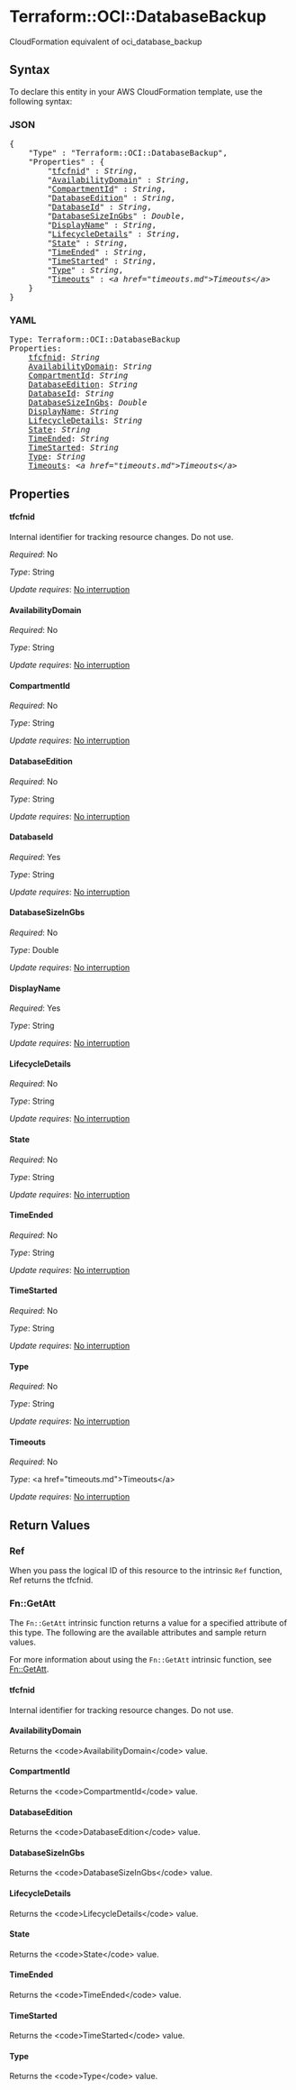 # Terraform::OCI::DatabaseBackup

CloudFormation equivalent of oci_database_backup

## Syntax

To declare this entity in your AWS CloudFormation template, use the following syntax:

### JSON

<pre>
{
    "Type" : "Terraform::OCI::DatabaseBackup",
    "Properties" : {
        "<a href="#tfcfnid" title="tfcfnid">tfcfnid</a>" : <i>String</i>,
        "<a href="#availabilitydomain" title="AvailabilityDomain">AvailabilityDomain</a>" : <i>String</i>,
        "<a href="#compartmentid" title="CompartmentId">CompartmentId</a>" : <i>String</i>,
        "<a href="#databaseedition" title="DatabaseEdition">DatabaseEdition</a>" : <i>String</i>,
        "<a href="#databaseid" title="DatabaseId">DatabaseId</a>" : <i>String</i>,
        "<a href="#databasesizeingbs" title="DatabaseSizeInGbs">DatabaseSizeInGbs</a>" : <i>Double</i>,
        "<a href="#displayname" title="DisplayName">DisplayName</a>" : <i>String</i>,
        "<a href="#lifecycledetails" title="LifecycleDetails">LifecycleDetails</a>" : <i>String</i>,
        "<a href="#state" title="State">State</a>" : <i>String</i>,
        "<a href="#timeended" title="TimeEnded">TimeEnded</a>" : <i>String</i>,
        "<a href="#timestarted" title="TimeStarted">TimeStarted</a>" : <i>String</i>,
        "<a href="#type" title="Type">Type</a>" : <i>String</i>,
        "<a href="#timeouts" title="Timeouts">Timeouts</a>" : <i>&lt;a href=&#34;timeouts.md&#34;&gt;Timeouts&lt;/a&gt;</i>
    }
}
</pre>

### YAML

<pre>
Type: Terraform::OCI::DatabaseBackup
Properties:
    <a href="#tfcfnid" title="tfcfnid">tfcfnid</a>: <i>String</i>
    <a href="#availabilitydomain" title="AvailabilityDomain">AvailabilityDomain</a>: <i>String</i>
    <a href="#compartmentid" title="CompartmentId">CompartmentId</a>: <i>String</i>
    <a href="#databaseedition" title="DatabaseEdition">DatabaseEdition</a>: <i>String</i>
    <a href="#databaseid" title="DatabaseId">DatabaseId</a>: <i>String</i>
    <a href="#databasesizeingbs" title="DatabaseSizeInGbs">DatabaseSizeInGbs</a>: <i>Double</i>
    <a href="#displayname" title="DisplayName">DisplayName</a>: <i>String</i>
    <a href="#lifecycledetails" title="LifecycleDetails">LifecycleDetails</a>: <i>String</i>
    <a href="#state" title="State">State</a>: <i>String</i>
    <a href="#timeended" title="TimeEnded">TimeEnded</a>: <i>String</i>
    <a href="#timestarted" title="TimeStarted">TimeStarted</a>: <i>String</i>
    <a href="#type" title="Type">Type</a>: <i>String</i>
    <a href="#timeouts" title="Timeouts">Timeouts</a>: <i>&lt;a href=&#34;timeouts.md&#34;&gt;Timeouts&lt;/a&gt;</i>
</pre>

## Properties

#### tfcfnid

Internal identifier for tracking resource changes. Do not use.

_Required_: No

_Type_: String

_Update requires_: [No interruption](https://docs.aws.amazon.com/AWSCloudFormation/latest/UserGuide/using-cfn-updating-stacks-update-behaviors.html#update-no-interrupt)

#### AvailabilityDomain

_Required_: No

_Type_: String

_Update requires_: [No interruption](https://docs.aws.amazon.com/AWSCloudFormation/latest/UserGuide/using-cfn-updating-stacks-update-behaviors.html#update-no-interrupt)

#### CompartmentId

_Required_: No

_Type_: String

_Update requires_: [No interruption](https://docs.aws.amazon.com/AWSCloudFormation/latest/UserGuide/using-cfn-updating-stacks-update-behaviors.html#update-no-interrupt)

#### DatabaseEdition

_Required_: No

_Type_: String

_Update requires_: [No interruption](https://docs.aws.amazon.com/AWSCloudFormation/latest/UserGuide/using-cfn-updating-stacks-update-behaviors.html#update-no-interrupt)

#### DatabaseId

_Required_: Yes

_Type_: String

_Update requires_: [No interruption](https://docs.aws.amazon.com/AWSCloudFormation/latest/UserGuide/using-cfn-updating-stacks-update-behaviors.html#update-no-interrupt)

#### DatabaseSizeInGbs

_Required_: No

_Type_: Double

_Update requires_: [No interruption](https://docs.aws.amazon.com/AWSCloudFormation/latest/UserGuide/using-cfn-updating-stacks-update-behaviors.html#update-no-interrupt)

#### DisplayName

_Required_: Yes

_Type_: String

_Update requires_: [No interruption](https://docs.aws.amazon.com/AWSCloudFormation/latest/UserGuide/using-cfn-updating-stacks-update-behaviors.html#update-no-interrupt)

#### LifecycleDetails

_Required_: No

_Type_: String

_Update requires_: [No interruption](https://docs.aws.amazon.com/AWSCloudFormation/latest/UserGuide/using-cfn-updating-stacks-update-behaviors.html#update-no-interrupt)

#### State

_Required_: No

_Type_: String

_Update requires_: [No interruption](https://docs.aws.amazon.com/AWSCloudFormation/latest/UserGuide/using-cfn-updating-stacks-update-behaviors.html#update-no-interrupt)

#### TimeEnded

_Required_: No

_Type_: String

_Update requires_: [No interruption](https://docs.aws.amazon.com/AWSCloudFormation/latest/UserGuide/using-cfn-updating-stacks-update-behaviors.html#update-no-interrupt)

#### TimeStarted

_Required_: No

_Type_: String

_Update requires_: [No interruption](https://docs.aws.amazon.com/AWSCloudFormation/latest/UserGuide/using-cfn-updating-stacks-update-behaviors.html#update-no-interrupt)

#### Type

_Required_: No

_Type_: String

_Update requires_: [No interruption](https://docs.aws.amazon.com/AWSCloudFormation/latest/UserGuide/using-cfn-updating-stacks-update-behaviors.html#update-no-interrupt)

#### Timeouts

_Required_: No

_Type_: &lt;a href=&#34;timeouts.md&#34;&gt;Timeouts&lt;/a&gt;

_Update requires_: [No interruption](https://docs.aws.amazon.com/AWSCloudFormation/latest/UserGuide/using-cfn-updating-stacks-update-behaviors.html#update-no-interrupt)

## Return Values

### Ref

When you pass the logical ID of this resource to the intrinsic `Ref` function, Ref returns the tfcfnid.

### Fn::GetAtt

The `Fn::GetAtt` intrinsic function returns a value for a specified attribute of this type. The following are the available attributes and sample return values.

For more information about using the `Fn::GetAtt` intrinsic function, see [Fn::GetAtt](https://docs.aws.amazon.com/AWSCloudFormation/latest/UserGuide/intrinsic-function-reference-getatt.html).

#### tfcfnid

Internal identifier for tracking resource changes. Do not use.

#### AvailabilityDomain

Returns the &lt;code&gt;AvailabilityDomain&lt;/code&gt; value.

#### CompartmentId

Returns the &lt;code&gt;CompartmentId&lt;/code&gt; value.

#### DatabaseEdition

Returns the &lt;code&gt;DatabaseEdition&lt;/code&gt; value.

#### DatabaseSizeInGbs

Returns the &lt;code&gt;DatabaseSizeInGbs&lt;/code&gt; value.

#### LifecycleDetails

Returns the &lt;code&gt;LifecycleDetails&lt;/code&gt; value.

#### State

Returns the &lt;code&gt;State&lt;/code&gt; value.

#### TimeEnded

Returns the &lt;code&gt;TimeEnded&lt;/code&gt; value.

#### TimeStarted

Returns the &lt;code&gt;TimeStarted&lt;/code&gt; value.

#### Type

Returns the &lt;code&gt;Type&lt;/code&gt; value.

